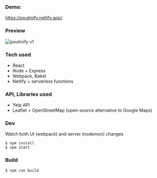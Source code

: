 ### Demo:

https://poutinify.netlify.app/

### Preview

![poutinify v1](https://raw.githubusercontent.com/lenmorld/poutinify/master/screens/screen1.jpg)


### Tech used

- React
- Node + Express
- Webpack, Babel
- Netlify + serverless functions

### API, Libraries used

- Yelp API
- Leaflet + OpenStreetMap (open-source alternative to Google Maps)

### Dev

Watch both UI (webpack) and server (nodemon) changes
```
$ npm install
$ npm start
```

### Build
```
$ npm run build
```